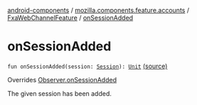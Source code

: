 [android-components](../../index.md) / [mozilla.components.feature.accounts](../index.md) / [FxaWebChannelFeature](index.md) / [onSessionAdded](./on-session-added.md)

# onSessionAdded

`fun onSessionAdded(session: `[`Session`](../../mozilla.components.browser.session/-session/index.md)`): `[`Unit`](https://kotlinlang.org/api/latest/jvm/stdlib/kotlin/-unit/index.html) [(source)](https://github.com/mozilla-mobile/android-components/blob/master/components/feature/accounts/src/main/java/mozilla/components/feature/accounts/FxaWebChannelFeature.kt#L73)

Overrides [Observer.onSessionAdded](../../mozilla.components.browser.session/-session-manager/-observer/on-session-added.md)

The given session has been added.

